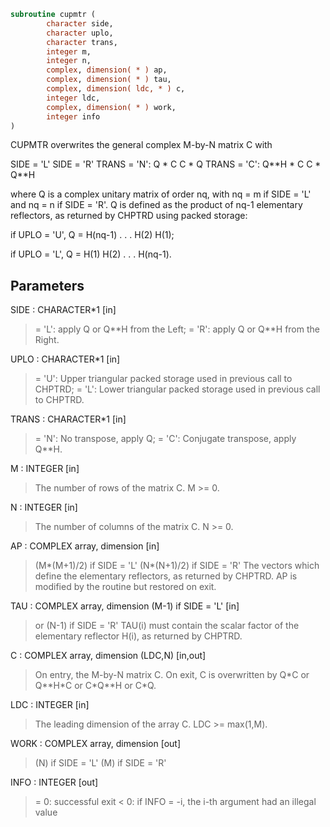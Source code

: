 ```fortran
subroutine cupmtr (
        character side,
        character uplo,
        character trans,
        integer m,
        integer n,
        complex, dimension( * ) ap,
        complex, dimension( * ) tau,
        complex, dimension( ldc, * ) c,
        integer ldc,
        complex, dimension( * ) work,
        integer info
)
```

CUPMTR overwrites the general complex M-by-N matrix C with

SIDE = 'L'     SIDE = 'R'
TRANS = 'N':      Q \* C          C \* Q
TRANS = 'C':      Q\*\*H \* C       C \* Q\*\*H

where Q is a complex unitary matrix of order nq, with nq = m if
SIDE = 'L' and nq = n if SIDE = 'R'. Q is defined as the product of
nq-1 elementary reflectors, as returned by CHPTRD using packed
storage:

if UPLO = 'U', Q = H(nq-1) . . . H(2) H(1);

if UPLO = 'L', Q = H(1) H(2) . . . H(nq-1).

## Parameters
SIDE : CHARACTER\*1 [in]
> = 'L': apply Q or Q\*\*H from the Left;
> = 'R': apply Q or Q\*\*H from the Right.

UPLO : CHARACTER\*1 [in]
> = 'U': Upper triangular packed storage used in previous
> call to CHPTRD;
> = 'L': Lower triangular packed storage used in previous
> call to CHPTRD.

TRANS : CHARACTER\*1 [in]
> = 'N':  No transpose, apply Q;
> = 'C':  Conjugate transpose, apply Q\*\*H.

M : INTEGER [in]
> The number of rows of the matrix C. M >= 0.

N : INTEGER [in]
> The number of columns of the matrix C. N >= 0.

AP : COMPLEX array, dimension [in]
> (M\*(M+1)/2) if SIDE = 'L'
> (N\*(N+1)/2) if SIDE = 'R'
> The vectors which define the elementary reflectors, as
> returned by CHPTRD.  AP is modified by the routine but
> restored on exit.

TAU : COMPLEX array, dimension (M-1) if SIDE = 'L' [in]
> or (N-1) if SIDE = 'R'
> TAU(i) must contain the scalar factor of the elementary
> reflector H(i), as returned by CHPTRD.

C : COMPLEX array, dimension (LDC,N) [in,out]
> On entry, the M-by-N matrix C.
> On exit, C is overwritten by Q\*C or Q\*\*H\*C or C\*Q\*\*H or C\*Q.

LDC : INTEGER [in]
> The leading dimension of the array C. LDC >= max(1,M).

WORK : COMPLEX array, dimension [out]
> (N) if SIDE = 'L'
> (M) if SIDE = 'R'

INFO : INTEGER [out]
> = 0:  successful exit
> < 0:  if INFO = -i, the i-th argument had an illegal value
